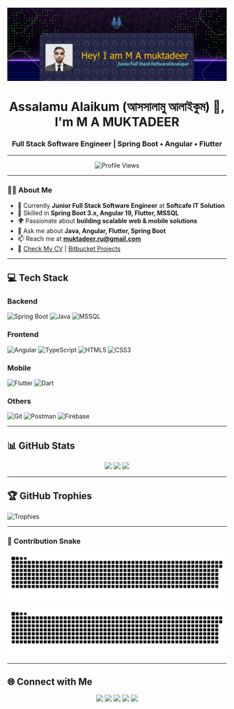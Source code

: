<!-- Header Banner -->
![Header](./github-header-image.png)

<h1 align="center">Assalamu Alaikum (আসসালামু আলাইকুম) 👋, I'm M A MUKTADEER</h1>
<h3 align="center">Full Stack Software Engineer | Spring Boot • Angular • Flutter</h3>

---

<!-- Profile Views & Counter -->
<p align="center">
  <img src="https://komarev.com/ghpvc/?username=ma-muktadeer&label=Profile%20Views&color=blue&style=for-the-badge" alt="Profile Views" />
</p>

---

### 👨‍💻 **About Me**
- 🚀 Currently **Junior Full Stack Software Engineer** at **Softcafe IT Solution**
- 🔭 Skilled in **Spring Boot 3.x, Angular 19, Flutter, MSSQL**
- 🌍 Passionate about **building scalable web & mobile solutions**
- 💬 Ask me about **Java, Angular, Flutter, Spring Boot**
- 📫 Reach me at **muktadeer.ru@gmail.com**
- 🧾 [Check My CV](https://muktadeercv.vercel.app/) | [Bitbucket Projects](https://bitbucket.org/muktadeer/)

---

## **💻 Tech Stack**

### **Backend**
![Spring Boot](https://img.shields.io/badge/Spring%20Boot-6DB33F?style=for-the-badge&logo=springboot&logoColor=white)
![Java](https://img.shields.io/badge/Java-ED8B00?style=for-the-badge&logo=openjdk&logoColor=white)
![MSSQL](https://img.shields.io/badge/MSSQL-CC2927?style=for-the-badge&logo=microsoftsqlserver&logoColor=white)

### **Frontend**
![Angular](https://img.shields.io/badge/Angular-DD0031?style=for-the-badge&logo=angular&logoColor=white)
![TypeScript](https://img.shields.io/badge/TypeScript-007ACC?style=for-the-badge&logo=typescript&logoColor=white)
![HTML5](https://img.shields.io/badge/HTML5-E34F26?style=for-the-badge&logo=html5&logoColor=white)
![CSS3](https://img.shields.io/badge/CSS3-1572B6?style=for-the-badge&logo=css3&logoColor=white)

### **Mobile**
![Flutter](https://img.shields.io/badge/Flutter-02569B?style=for-the-badge&logo=flutter&logoColor=white)
![Dart](https://img.shields.io/badge/Dart-0175C2?style=for-the-badge&logo=dart&logoColor=white)

### **Others**
![Git](https://img.shields.io/badge/Git-F05032?style=for-the-badge&logo=git&logoColor=white)
![Postman](https://img.shields.io/badge/Postman-FF6C37?style=for-the-badge&logo=postman&logoColor=white)
![Firebase](https://img.shields.io/badge/Firebase-FFCA28?style=for-the-badge&logo=firebase&logoColor=black)

---

## **📊 GitHub Stats**

<div align="center">
  <img src="https://github-readme-stats.vercel.app/api?username=ma-muktadeer&show_icons=true&theme=radical&count_private=true" height="170"/>
  <img src="https://streak-stats.demolab.com?user=ma-muktadeer&theme=radical&hide_border=true" height="170"/>
  <img src="https://github-readme-stats.vercel.app/api/top-langs/?username=ma-muktadeer&layout=compact&theme=radical" height="170"/>
</div>

---

## **🏆 GitHub Trophies**
![Trophies](https://github-profile-trophy.vercel.app/?username=ma-muktadeer&theme=radical&no-frame=true&margin-w=5)

---

### 🔄 Contribution Snake
<p align="center">
  <img src="./snake.svg" alt="gradient snake animation" />
</p>


![Snake animation](https://github.com/ma-muktadeer/ma-muktadeer/blob/output/snake.svg?raw=true)

---

## **🌐 Connect with Me**

<p align="center">
  <a href="https://linkedin.com/in/m-a-muktadeer-03469b176"><img src="https://img.shields.io/badge/LinkedIn-0077B5?style=for-the-badge&logo=linkedin&logoColor=white"/></a>
  <a href="https://fb.com/bandhon.apm.ru"><img src="https://img.shields.io/badge/Facebook-1877F2?style=for-the-badge&logo=facebook&logoColor=white"/></a>
  <a href="https://www.youtube.com/c/ithousebd"><img src="https://img.shields.io/badge/YouTube-FF0000?style=for-the-badge&logo=youtube&logoColor=white"/></a>
  <a href="https://www.hackerrank.com/muktadeer"><img src="https://img.shields.io/badge/Hackerrank-2EC866?style=for-the-badge&logo=hackerrank&logoColor=white"/></a>
  <a href="mailto:muktadeer.ru@gmail.com"><img src="https://img.shields.io/badge/Gmail-D14836?style=for-the-badge&logo=gmail&logoColor=white"/></a>
</p>
